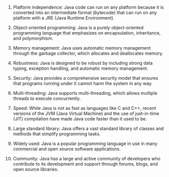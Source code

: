

1. Platform independence: Java code can run on any platform because it is converted into an intermediate format (bytecode) that can run on any platform with a JRE (Java Runtime Environment).

2. Object-oriented programming: Java is a purely object-oriented programming language that emphasizes on encapsulation, inheritance, and polymorphism.

3. Memory management: Java uses automatic memory management through the garbage collector, which allocates and deallocates memory.

4. Robustness: Java is designed to be robust by including strong data typing, exception handling, and automatic memory management.

5. Security: Java provides a comprehensive security model that ensures that programs running under it cannot harm the system in any way.

6. Multi-threading: Java supports multi-threading, which allows multiple threads to execute concurrently.

7. Speed: While Java is not as fast as languages like C and C++, recent versions of the JVM (Java Virtual Machine) and the use of just-in-time (JIT) compilation have made Java code faster than it used to be.

8. Large standard library: Java offers a vast standard library of classes and methods that simplify programming tasks.

9. Widely used: Java is a popular programming language in use in many commercial and open source software applications.

10. Community: Java has a large and active community of developers who contribute to its development and support through forums, blogs, and open source libraries.